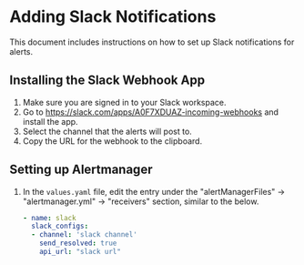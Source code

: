 # Adding Slack Notifications

This document includes instructions on how to set up Slack notifications for alerts.

## Installing the Slack Webhook App

1. Make sure you are signed in to your Slack workspace.
1. Go to https://slack.com/apps/A0F7XDUAZ-incoming-webhooks and install the app.
1. Select the channel that the alerts will post to.
1. Copy the URL for the webhook to the clipboard.

## Setting up Alertmanager

1. In the `values.yaml` file, edit the entry under the "alertManagerFiles" -> "alertmanager.yml" -> "receivers" section, similar to the below.

    ```yaml
    - name: slack
      slack_configs:
      - channel: 'slack channel'
        send_resolved: true
        api_url: "slack url"
    ```
